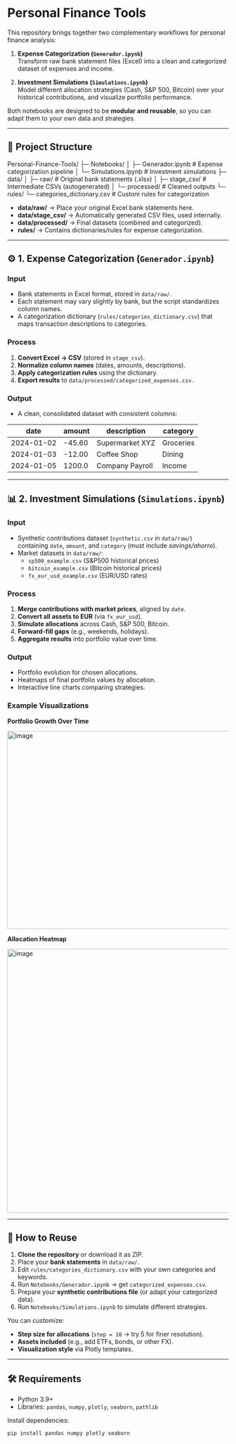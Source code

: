 # Personal Finance Tools

This repository brings together two complementary workflows for personal finance analysis:

1. **Expense Categorization (`Generador.ipynb`)**  
   Transform raw bank statement files (Excel) into a clean and categorized dataset of expenses and income.

2. **Investment Simulations (`Simulations.ipynb`)**  
   Model different allocation strategies (Cash, S&P 500, Bitcoin) over your historical contributions, and visualize portfolio performance.

Both notebooks are designed to be **modular and reusable**, so you can adapt them to your own data and strategies.

---

## 📂 Project Structure

Personal-Finance-Tools/
├─ Notebooks/
│  ├─ Generador.ipynb          # Expense categorization pipeline
│  └─ Simulations.ipynb        # Investment simulations
├─ data/
│  ├─ raw/                     # Original bank statements (.xlsx)
│  ├─ stage_csv/               # Intermediate CSVs (autogenerated)
│  └─ processed/               # Cleaned outputs
└─ rules/
   └─ categories_dictionary.csv # Custom rules for categorization



- **data/raw/** → Place your original Excel bank statements here.  
- **data/stage_csv/** → Automatically generated CSV files, used internally.  
- **data/processed/** → Final datasets (combined and categorized).  
- **rules/** → Contains dictionaries/rules for expense categorization.

---

## ⚙️ 1. Expense Categorization (`Generador.ipynb`)

### Input
- Bank statements in Excel format, stored in `data/raw/`.  
- Each statement may vary slightly by bank, but the script standardizes column names.  
- A categorization dictionary (`rules/categories_dictionary.csv`) that maps transaction descriptions to categories.

### Process
1. **Convert Excel → CSV** (stored in `stage_csv`).  
2. **Normalize column names** (dates, amounts, descriptions).  
3. **Apply categorization rules** using the dictionary.  
4. **Export results** to `data/processed/categorized_expenses.csv`.

### Output
- A clean, consolidated dataset with consistent columns:  

| date       | amount | description         | category   |
|------------|--------|---------------------|------------|
| 2024-01-02 | -45.60 | Supermarket XYZ     | Groceries  |
| 2024-01-03 | -12.00 | Coffee Shop         | Dining     |
| 2024-01-05 | 1200.0 | Company Payroll     | Income     |

---

## 📊 2. Investment Simulations (`Simulations.ipynb`)

### Input
- Synthetic contributions dataset (`synthetic.csv` in `data/raw/`)  
  containing `date`, `amount`, and `category` (must include *savings/ahorro*).  
- Market datasets in `data/raw/`:  
  - `sp500_example.csv` (S&P500 historical prices)  
  - `bitcoin_example.csv` (Bitcoin historical prices)  
  - `fx_eur_usd_example.csv` (EUR/USD rates)

### Process
1. **Merge contributions with market prices**, aligned by `date`.  
2. **Convert all assets to EUR** (via `fx_eur_usd`).  
3. **Simulate allocations** across Cash, S&P 500, Bitcoin.  
4. **Forward-fill gaps** (e.g., weekends, holidays).  
5. **Aggregate results** into portfolio value over time.

### Output
- Portfolio evolution for chosen allocations.  
- Heatmaps of final portfolio values by allocation.  
- Interactive line charts comparing strategies.

### Example Visualizations

**Portfolio Growth Over Time**

<img width="1104" height="450" alt="image" src="https://github.com/user-attachments/assets/718ccd0c-a9d0-473b-9ed9-c1e6db733ded" />


**Allocation Heatmap**

<img width="800" height="600" alt="image" src="https://github.com/user-attachments/assets/806cce3e-a214-4337-b91b-7310e0150f8d" />

---

## 🔁 How to Reuse

1. **Clone the repository** or download it as ZIP.  
2. Place your **bank statements** in `data/raw/`.  
3. Edit `rules/categories_dictionary.csv` with your own categories and keywords.  
4. Run `Notebooks/Generador.ipynb` → get `categorized_expenses.csv`.  
5. Prepare your **synthetic contributions file** (or adapt your categorized data).  
6. Run `Notebooks/Simulations.ipynb` to simulate different strategies.  

You can customize:
- **Step size for allocations** (`step = 10` → try 5 for finer resolution).  
- **Assets included** (e.g., add ETFs, bonds, or other FX).  
- **Visualization style** via Plotly templates.

---

## 🛠️ Requirements

- Python 3.9+  
- Libraries: `pandas`, `numpy`, `plotly`, `seaborn`, `pathlib`  

Install dependencies:

```bash
pip install pandas numpy plotly seaborn

